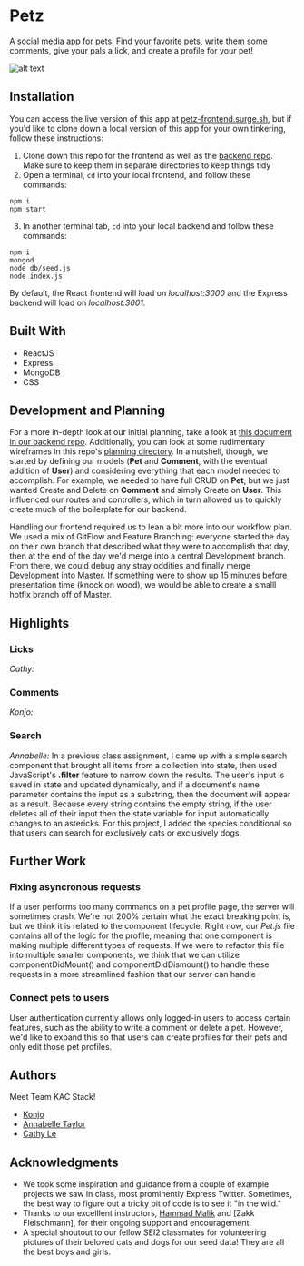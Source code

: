 # Petz

A social media app for pets. Find your favorite pets, write them some comments, give your pals a lick, and create a profile for your pet!

![alt text](https://i.imgur.com/tkUYcsJ.png "Petz")

## Installation

You can access the live version of this app at [petz-frontend.surge.sh](http://petz-frontend.surge.sh/), but if you'd like to clone down a local version of this app for your own tinkering, follow these instructions:

1. Clone down this repo for the frontend as well as the [backend repo](https://github.com/konjoinfinity/project3backend). Make sure to keep them in separate directories to keep things tidy
2. Open a terminal, `cd` into your local frontend, and follow these commands:

```
npm i
npm start
```

3. In another terminal tab, `cd` into your local backend and follow these commands:

```
npm i
mongod
node db/seed.js
node index.js
```

By default, the React frontend will load on _localhost:3000_ and the Express backend will load on _localhost:3001._

## Built With

- ReactJS
- Express
- MongoDB
- CSS

## Development and Planning

For a more in-depth look at our initial planning, take a look at [this document in our backend repo](https://github.com/konjoinfinity/project3backend/blob/master/planning.md). Additionally, you can look at some rudimentary wireframes in this repo's [planning directory](https://github.com/konjoinfinity/project3frontend/tree/dev/planning). In a nutshell, though, we started by defining our models (**Pet** and **Comment**, with the eventual addition of **User**) and considering everything that each model needed to accomplish. For example, we needed to have full CRUD on **Pet**, but we just wanted Create and Delete on **Comment** and simply Create on **User**. This influenced our routes and controllers, which in turn allowed us to quickly create much of the boilerplate for our backend.

Handling our frontend required us to lean a bit more into our workflow plan. We used a mix of GitFlow and Feature Branching: everyone started the day on their own branch that described what they were to accomplish that day, then at the end of the day we'd merge into a central Development branch. From there, we could debug any stray oddities and finally merge Development into Master. If something were to show up 15 minutes before presentation time (knock on wood), we would be able to create a smalll hotfix branch off of Master.

## Highlights

### Licks

_Cathy:_

### Comments

_Konjo:_

### Search

_Annabelle:_ In a previous class assignment, I came up with a simple search component that brought all items from a collection into state, then used JavaScript's **.filter** feature to narrow down the results. The user's input is saved in state and updated dynamically, and if a document's name parameter contains the input as a substring, then the document will appear as a result. Because every string contains the empty string, if the user deletes all of their input then the state variable for input automatically changes to an astericks. For this project, I added the species conditional so that users can search for exclusively cats or exclusively dogs.

## Further Work

### Fixing asyncronous requests

If a user performs too many commands on a pet profile page, the server will sometimes crash. We're not 200% certain what the exact breaking point is, but we think it is related to the component lifecycle. Right now, our _Pet.js_ file contains all of the logic for the profile, meaning that one component is making multiple different types of requests. If we were to refactor this file into multiple smaller components, we think that we can utilize componentDidMount() and componentDidDismount() to handle these requests in a more streamlined fashion that our server can handle

### Connect pets to users

User authentication currently allows only logged-in users to access certain features, such as the ability to write a comment or delete a pet. However, we'd like to expand this so that users can create profiles for their pets and only edit those pet profiles.

## Authors

Meet Team KAC Stack!

- [Konjo](https://github.com/konjoinfinity)
- [Annabelle Taylor](https://github.com/annabelle-t-taylor)
- [Cathy Le](https://github.com/Cathy347Le)

## Acknowledgments

- We took some inspiration and guidance from a couple of example projects we saw in class, most prominently Express Twitter. Sometimes, the best way to figure out a tricky bit of code is to see it "in the wild."
- Thanks to our excelllent instructors, [Hammad Malik](https://github.com/tomatohammado) and [Zakk Fleischmann], for their ongoing support and encouragement.
- A special shoutout to our fellow SEI2 classmates for volunteering pictures of their beloved cats and dogs for our seed data! They are all the best boys and girls.
